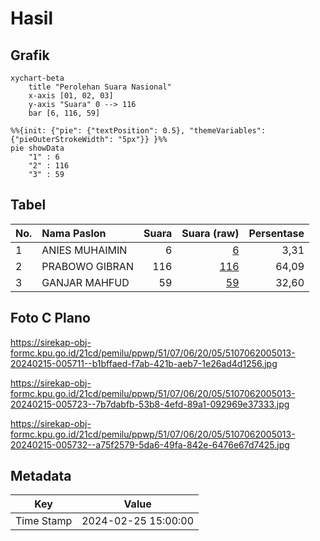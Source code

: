 # Hasil

## Grafik

```mermaid
xychart-beta
    title "Perolehan Suara Nasional"
    x-axis [01, 02, 03]
    y-axis "Suara" 0 --> 116
    bar [6, 116, 59]
```

```mermaid
%%{init: {"pie": {"textPosition": 0.5}, "themeVariables": {"pieOuterStrokeWidth": "5px"}} }%%
pie showData
    "1" : 6
    "2" : 116
    "3" : 59
```

## Tabel

| No. | Nama Paslon    | Suara | Suara (raw) | Persentase |
|:--- |:-------------- | -----:| -----------:| ----------:|
| 1   | ANIES MUHAIMIN | 6     | [6][p-1]    | 3,31       |
| 2   | PRABOWO GIBRAN | 116   | [116][p-2]  | 64,09      |
| 3   | GANJAR MAHFUD  | 59    | [59][p-3]   | 32,60      |


[p-1]: https://github.com/gigit-pemilu/pemilu-2024/blob/main/pilpres/hitung-suara/sub/51-bali/sub/07-karangasem/sub/06-bebandem/sub/2005-jungutan/sub/013-tps/sub/paslon-1.txt
[p-2]: https://github.com/gigit-pemilu/pemilu-2024/blob/main/pilpres/hitung-suara/sub/51-bali/sub/07-karangasem/sub/06-bebandem/sub/2005-jungutan/sub/013-tps/sub/paslon-2.txt
[p-3]: https://github.com/gigit-pemilu/pemilu-2024/blob/main/pilpres/hitung-suara/sub/51-bali/sub/07-karangasem/sub/06-bebandem/sub/2005-jungutan/sub/013-tps/sub/paslon-3.txt

## Foto C Plano

https://sirekap-obj-formc.kpu.go.id/21cd/pemilu/ppwp/51/07/06/20/05/5107062005013-20240215-005711--b1bffaed-f7ab-421b-aeb7-1e26ad4d1256.jpg

https://sirekap-obj-formc.kpu.go.id/21cd/pemilu/ppwp/51/07/06/20/05/5107062005013-20240215-005723--7b7dabfb-53b8-4efd-89a1-092969e37333.jpg

https://sirekap-obj-formc.kpu.go.id/21cd/pemilu/ppwp/51/07/06/20/05/5107062005013-20240215-005732--a75f2579-5da6-49fa-842e-6476e67d7425.jpg


## Metadata

| Key        | Value               |
| ---------- | ------------------- |
| Time Stamp | 2024-02-25 15:00:00 |



